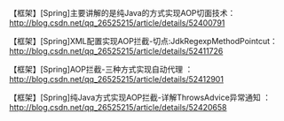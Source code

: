 ﻿【框架】[Spring]主要讲解的是纯Java的方式实现AOP切面技术：
http://blog.csdn.net/qq_26525215/article/details/52400791

【框架】[Spring]XML配置实现AOP拦截-切点:JdkRegexpMethodPointcut：
http://blog.csdn.net/qq_26525215/article/details/52411726

【框架】[Spring]AOP拦截-三种方式实现自动代理 ：
http://blog.csdn.net/qq_26525215/article/details/52412901

【框架】[Spring]纯Java方式实现AOP拦截-详解ThrowsAdvice异常通知 ：
http://blog.csdn.net/qq_26525215/article/details/52420658

















